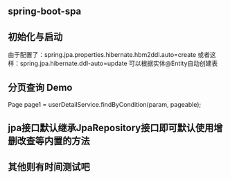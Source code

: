 ## spring-boot-spa

## 初始化与启动

由于配置了：spring.jpa.properties.hibernate.hbm2ddl.auto=create
或者这样：spring.jpa.hibernate.ddl-auto=update 可以根据实体@Entity自动创建表

## 分页查询 Demo

Page<UserDetail> page1 = userDetailService.findByCondition(param, pageable);

## jpa接口默认继承JpaRepository接口即可默认使用增删改查等内置的方法

## 其他则有时间测试吧

